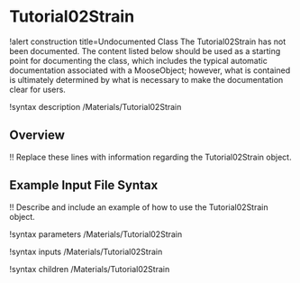 # Tutorial02Strain

!alert construction title=Undocumented Class
The Tutorial02Strain has not been documented. The content listed below should be used as a starting point for
documenting the class, which includes the typical automatic documentation associated with a
MooseObject; however, what is contained is ultimately determined by what is necessary to make the
documentation clear for users.

!syntax description /Materials/Tutorial02Strain

## Overview

!! Replace these lines with information regarding the Tutorial02Strain object.

## Example Input File Syntax

!! Describe and include an example of how to use the Tutorial02Strain object.

!syntax parameters /Materials/Tutorial02Strain

!syntax inputs /Materials/Tutorial02Strain

!syntax children /Materials/Tutorial02Strain
